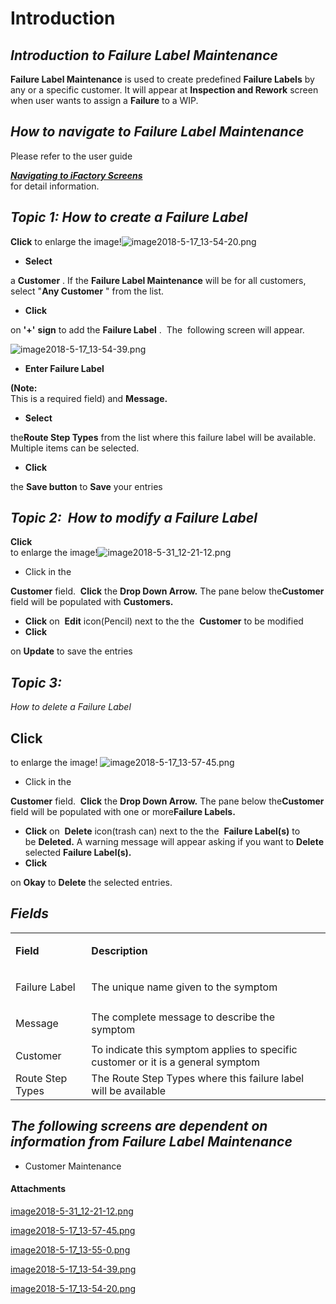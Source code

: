 # Introduction



## ***Introduction to Failure Label Maintenance***  



**Failure Label Maintenance** 
is used to create predefined **Failure Labels** by any or a specific customer. It will appear at **Inspection and Rework** screen when user wants to assign a **Failure** to a WIP.

## ***How to navigate to Failure Label Maintenance***  



Please refer to the user guide

***[Navigating to iFactory Screens](/iFactory-JGP-MES/iFactory-JGP-MES-Home/iFactory-JGP-MS/CONTENT/Menu-Navigation/User-Guide-%2D-Navigating-to-iFactory-Groups-and-Screens.md)***  
for detail information.

## ***Topic 1: How to create a Failure Label***  



**Click** 
to enlarge the image!![image2018-5-17_13-54-20.png](/.attachments/29919540.png)



- **Select**

a **Customer** . If the **Failure Label Maintenance** will be for all customers, select "**Any Customer** " from the list.
- **Click**

on **'+'** **sign** to add the **Failure Label** .  The  following screen will appear.

![image2018-5-17_13-54-39.png](/.attachments/29919539.png)



- **Enter Failure Label**

**(Note:**   
This is a required field)
and **Message.** 
- **Select**

the**Route Step Types** from the list where this failure label will be available. Multiple items can be selected.
- **Click**

the **Save button**  to **Save** your entries

## ***Topic 2:  How to modify a Failure Label***  


**Click**  
to enlarge the image!![image2018-5-31_12-21-12.png](/.attachments/29919536.png)




- Click in the

**Customer**  field.  **Click** the **Drop Down Arrow.**   The pane below the**Customer** field will be populated with **Customers.** 
- **Click**
on 
**Edit**  icon(Pencil) next to the the 
**Customer** to be modified
- **Click**

on **Update** to save the entries


## ***Topic 3:***  


*How to delete a Failure Label*  


## **Click**  

to enlarge the image!
![image2018-5-17_13-57-45.png](/.attachments/29919537.png)



- Click in the

**Customer**  field.  **Click** the **Drop Down Arrow.**   The pane below the**Customer** field will be populated with one or more**Failure Labels.** 
- **Click**
on 
**Delete**  icon(trash can) next to the the 
**Failure Label(s)** to be **Deleted.**   A warning message will appear asking if you want to **Delete** selected **Failure Label(s).** 
- **Click**

on **Okay**  to **Delete**  the selected entries.


## ***Fields***  


<table class="confluenceTable"><colgroup><col /><col /></colgroup><tbody><tr><td class="confluenceTd"><p style="margin-left: 0.0px;"><strong>Field</strong></p></td><td class="confluenceTd"><p style="margin-left: 0.0px;"><strong>Description</strong></p></td></tr><tr><td class="confluenceTd"><p style="margin-left: 0.0px;">Failure Label</p></td><td class="confluenceTd"><p style="margin-left: 0.0px;">The unique name given to the symptom</p></td></tr><tr><td class="confluenceTd"><p style="margin-left: 0.0px;">Message </p></td><td class="confluenceTd">The complete message to describe the symptom</td></tr><tr><td class="confluenceTd">Customer</td><td class="confluenceTd">To indicate this symptom applies to specific customer or it is a general symptom</td></tr><tr><td colspan="1" class="confluenceTd">Route Step Types</td><td colspan="1" class="confluenceTd">The Route Step Types where this failure label will be available</td></tr></tbody></table>




## ***The following screens are dependent on information from Failure Label Maintenance***  




- Customer Maintenance




#### Attachments

[image2018-5-31_12-21-12.png](/.attachments/29919536.png)
[image2018-5-17_13-57-45.png](/.attachments/29919537.png)
[image2018-5-17_13-55-0.png](/.attachments/29919538.png)
[image2018-5-17_13-54-39.png](/.attachments/29919539.png)
[image2018-5-17_13-54-20.png](/.attachments/29919540.png)
